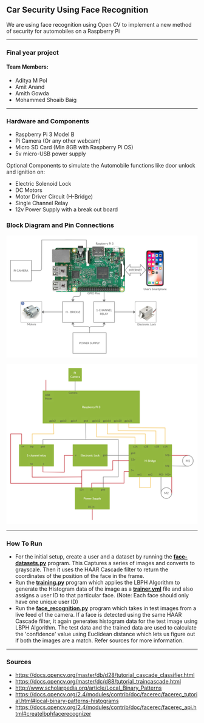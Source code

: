 ## Car Security Using Face Recognition

We are using face recognition using Open CV to implement a new method of security for automobiles on a Raspberry Pi

---

### Final year project
#### Team Members:
- Aditya M Pol
- Amit Anand
- Amith Gowda
- Mohammed Shoaib Baig

---

### Hardware and Components
- Raspberry Pi 3 Model B
- Pi Camera (Or any other webcam)
- Micro SD Card (Min 8GB with Raspberry Pi OS)
- 5v micro-USB power supply

Optional Components to simulate the Automobile functions like door unlock and ignition on:
- Electric Solenoid Lock
- DC Motors
- Motor Driver Circuit (H-Bridge)
- Single Channel Relay
- 12v Power Supply with a break out board

### Block Diagram and Pin Connections

 ![Block Diagram](/assets/block-diagram.png)

 ![Circuit Diagram](/assets/circuit-diagram.png)

 ---

 ### How To Run

 - For the initial setup, create a user and a dataset by running the **[face-datasets.py](https://github.com/amith-gowda/face-recognition/blob/master/face_datasets.py)** program. This Captures a series of images and converts to grayscale. Then it uses the HAAR Cascade filter to return the coordinates of the position of the face in the frame.
 - Run the **[training.py](https://github.com/amith-gowda/face-recognition/blob/master/training.py)** program which applies the LBPH Algorithm to generate the Histogram data of the image as a **[trainer.yml](https://github.com/amith-gowda/face-recognition/blob/master/trainer/trainer.yml)** file and also assigns a user ID to that particular face. (Note: Each face should only have one unique user ID)
 - Run the **[face_recognition.py](https://github.com/amith-gowda/face-recognition/blob/master/face_recognition.py)**  program which takes in test images from a live feed of the camera. If a face is detected using the same HAAR Cascade filter, it again generates histogram data for the test image using LBPH Algorithm. The test data and the trained data are used to calculate the 'confidence' value using Euclidean distance which lets us figure out if both the images are a match. Refer sources for more information.

 ---

 ### Sources

 - <https://docs.opencv.org/master/db/d28/tutorial_cascade_classifier.html>
 - <https://docs.opencv.org/master/dc/d88/tutorial_traincascade.html>
 - <http://www.scholarpedia.org/article/Local_Binary_Patterns>
 - <https://docs.opencv.org/2.4/modules/contrib/doc/facerec/facerec_tutorial.html#local-binary-patterns-histograms>
 - <https://docs.opencv.org/2.4/modules/contrib/doc/facerec/facerec_api.html#createlbphfacerecognizer>